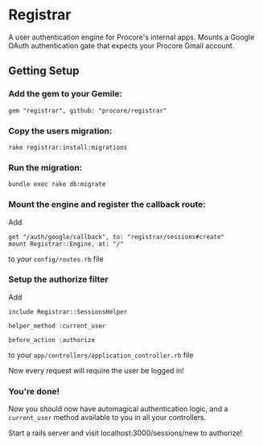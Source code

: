 # Registrar
A user authentication engine for Procore's internal apps.
Mounts a Google OAuth authentication gate that expects your Procore Gmail account.

## Getting Setup

### Add the gem to your Gemile:
  `gem "registrar", github: "procore/registrar"`

### Copy the users migration:
  `rake registrar:install:migrations`
### Run the migration:
  `bundle exec rake db:migrate`

### Mount the engine and register the callback route:
  Add

    get "/auth/google/callback", to: "registrar/sessions#create"
    mount Registrar::Engine, at: "/"

  to your `config/routes.rb` file

### Setup the authorize filter
  Add

    include Registrar::SessionsHelper

    helper_method :current_user

    before_action :authorize

  to your `app/controllers/application_controller.rb` file

  Now every request will require the user be logged in!

### You're done!
Now you should now have automagical authentication logic, and a `current_user` method available to you in all your controllers.

Start a rails server and visit localhost:3000/sessions/new to authorize!
